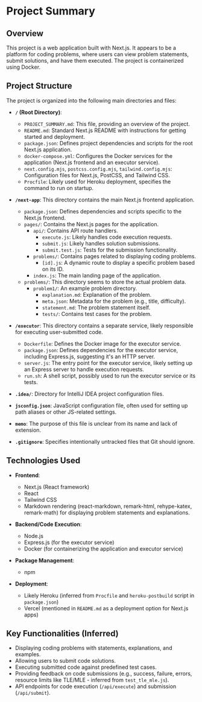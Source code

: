 # Project Summary

## Overview

This project is a web application built with Next.js. It appears to be a platform for coding problems, where users can view problem statements, submit solutions, and have them executed. The project is containerized using Docker.

## Project Structure

The project is organized into the following main directories and files:

- **`/` (Root Directory)**:
    - `PROJECT_SUMMARY.md`: This file, providing an overview of the project.
    - `README.md`: Standard Next.js README with instructions for getting started and deployment.
    - `package.json`: Defines project dependencies and scripts for the root Next.js application.
    - `docker-compose.yml`: Configures the Docker services for the application (Next.js frontend and an executor service).
    - `next.config.mjs`, `postcss.config.mjs`, `tailwind.config.mjs`: Configuration files for Next.js, PostCSS, and Tailwind CSS.
    - `Procfile`: Likely used for Heroku deployment, specifies the command to run on startup.

- **`/next-app`**: This directory contains the main Next.js frontend application.
    - `package.json`: Defines dependencies and scripts specific to the Next.js frontend.
    - `pages/`: Contains the Next.js pages for the application.
        - `api/`: Contains API route handlers.
            - `execute.js`: Likely handles code execution requests.
            - `submit.js`: Likely handles solution submissions.
            - `submit.test.js`: Tests for the submission functionality.
        - `problems/`: Contains pages related to displaying coding problems.
            - `[id].js`: A dynamic route to display a specific problem based on its ID.
        - `index.js`: The main landing page of the application.
    - `problems/`: This directory seems to store the actual problem data.
        - `problem1/`: An example problem directory.
            - `explanation.md`: Explanation of the problem.
            - `meta.json`: Metadata for the problem (e.g., title, difficulty).
            - `statement.md`: The problem statement itself.
            - `tests/`: Contains test cases for the problem.

- **`/executor`**: This directory contains a separate service, likely responsible for executing user-submitted code.
    - `Dockerfile`: Defines the Docker image for the executor service.
    - `package.json`: Defines dependencies for the executor service, including Express.js, suggesting it's an HTTP server.
    - `server.js`: The entry point for the executor service, likely setting up an Express server to handle execution requests.
    - `run.sh`: A shell script, possibly used to run the executor service or its tests.

- **`.idea/`**: Directory for IntelliJ IDEA project configuration files.
- **`jsconfig.json`**: JavaScript configuration file, often used for setting up path aliases or other JS-related settings.
- **`memo`**: The purpose of this file is unclear from its name and lack of extension.
- **`.gitignore`**: Specifies intentionally untracked files that Git should ignore.

## Technologies Used

- **Frontend**:
    - Next.js (React framework)
    - React
    - Tailwind CSS
    - Markdown rendering (react-markdown, remark-html, rehype-katex, remark-math) for displaying problem statements and explanations.

- **Backend/Code Execution**:
    - Node.js
    - Express.js (for the executor service)
    - Docker (for containerizing the application and executor service)

- **Package Management**:
    - npm

- **Deployment**:
    - Likely Heroku (inferred from `Procfile` and `heroku-postbuild` script in `package.json`)
    - Vercel (mentioned in `README.md` as a deployment option for Next.js apps)

## Key Functionalities (Inferred)

- Displaying coding problems with statements, explanations, and examples.
- Allowing users to submit code solutions.
- Executing submitted code against predefined test cases.
- Providing feedback on code submissions (e.g., success, failure, errors, resource limits like TLE/MLE - inferred from `test_tle_mle.js`).
- API endpoints for code execution (`/api/execute`) and submission (`/api/submit`).

